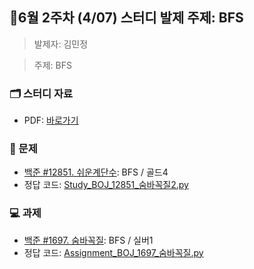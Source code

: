 ## 🚀6월 2주차 (4/07) 스터디 발제 주제: BFS
> 발제자: 김민정

> 주제: BFS

### 🗂️ 스터디 자료
- PDF: [바로가기
](./Study_BOJ_12851..pdf)

### 📖 문제
- [백준 #12851. 쉬운계단수](https://www.acmicpc.net/problem/12851): BFS / 골드4
- 정답 코드: [Study_BOJ_12851_숨바꼭질2.py](./Study_BOJ_12851_숨바꼭질2.py)


### 💻 과제
- [백준 #1697. 숨바꼭질](https://www.acmicpc.net/problem/1697): BFS / 실버1
- 정답 코드: [Assignment_BOJ_1697_숨바꼭질.py](./Assignment_BOJ_1697_숨바꼭질.py)

